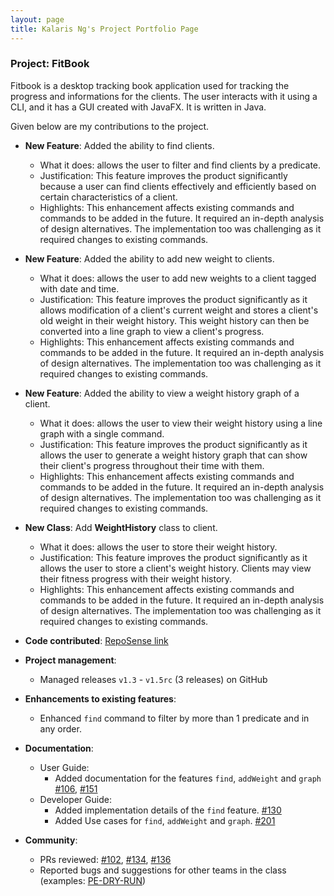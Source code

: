 ```yaml
---
layout: page
title: Kalaris Ng's Project Portfolio Page
---
```


### Project: FitBook

Fitbook is a desktop tracking book application used for tracking the progress and informations
for the clients. The user interacts with it using a CLI, and it has a GUI created with JavaFX.
It is written in Java.

Given below are my contributions to the project.

* **New Feature**: Added the ability to find clients.
    * What it does: allows the user to filter and find clients by a predicate.
    * Justification: This feature improves the product significantly because a user can find clients effectively and efficiently based on certain characteristics of a client.
    * Highlights: This enhancement affects existing commands and commands to be added in the future. It required an in-depth analysis of design alternatives. The implementation too was challenging as it required changes to existing commands.

* **New Feature**: Added the ability to add new weight to clients.
  * What it does: allows the user to add new weights to a client tagged with date and time.
  * Justification: This feature improves the product significantly as it allows modification of a client's current weight and stores a client's old weight in their weight history. This weight history can then be converted into a line graph to view a client's progress.
  * Highlights: This enhancement affects existing commands and commands to be added in the future. It required an in-depth analysis of design alternatives. The implementation too was challenging as it required changes to existing commands.
  
* **New Feature**: Added the ability to view a weight history graph of a client.
  * What it does: allows the user to view their weight history using a line graph with a single command.
  * Justification: This feature improves the product significantly as it allows the user to generate a weight history graph that can show their client's progress throughout their time with them.
  * Highlights: This enhancement affects existing commands and commands to be added in the future. It required an in-depth analysis of design alternatives. The implementation too was challenging as it required changes to existing commands.

* **New Class**: Add **WeightHistory** class to client.
  * What it does: allows the user to store their weight history.
  * Justification: This feature improves the product significantly as it allows the user to store a client's weight history. Clients may view their fitness progress with their weight history.
  * Highlights: This enhancement affects existing commands and commands to be added in the future. It required an in-depth analysis of design alternatives. The implementation too was challenging as it required changes to existing commands.

* **Code contributed**: [RepoSense link](https://nus-cs2103-ay2223s2.github.io/tp-dashboard/?search=kalarisng&sort=groupTitle&sortWithin=title&timeframe=commit&mergegroup=&groupSelect=groupByRepos&breakdown=true&checkedFileTypes=docs~functional-code~test-code~other&since=2023-02-17&tabOpen=true&tabType=authorship&zFR=false&tabAuthor=kalarisng&tabRepo=AY2223S2-CS2103T-T15-2%2Ftp%5Bmaster%5D&authorshipIsMergeGroup=false&authorshipFileTypes=docs~functional-code~test-code&authorshipIsBinaryFileTypeChecked=false&authorshipIsIgnoredFilesChecked=false)

* **Project management**:
    * Managed releases `v1.3` - `v1.5rc` (3 releases) on GitHub

* **Enhancements to existing features**:
    * Enhanced `find` command to filter by more than 1 predicate and in any order.

* **Documentation**:
    * User Guide:
        * Added documentation for the features `find`, `addWeight` and `graph` [\#106](https://github.com/AY2223S2-CS2103T-T15-2/tp/pull/106), [\#151](https://github.com/AY2223S2-CS2103T-T15-2/tp/pull/151)
    * Developer Guide:
        * Added implementation details of the `find` feature. [\#130](https://github.com/AY2223S2-CS2103T-T15-2/tp/pull/130)
        * Added Use cases for `find`, `addWeight` and `graph`. [\#201](https://github.com/AY2223S2-CS2103T-T15-2/tp/pull/201/files)

* **Community**:
    * PRs reviewed: [\#102](https://github.com/AY2223S2-CS2103T-T15-2/tp/pull/102), [\#134](https://github.com/AY2223S2-CS2103T-T15-2/tp/pull/134), [\#136](https://github.com/AY2223S2-CS2103T-T15-2/tp/pull/136)
    * Reported bugs and suggestions for other teams in the class (examples: [PE-DRY-RUN](https://github.com/kalarisng/ped))
